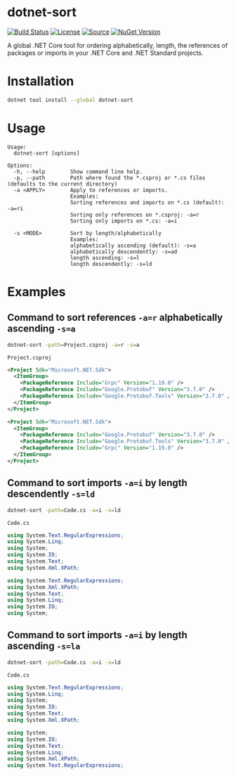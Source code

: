 # dotnet-sort
[![Build Status](https://img.shields.io/travis/ramosisw/dotnet-sort/master.svg?style=flat-square)](https://travis-ci.org/ramosisw/dotnet-sort)
[![License](https://img.shields.io/badge/License-MIT-blue.svg?style=flat-square)](https://github.com/ramosisw/dotnet-sort/blob/master/LICENSE)
[![Source](https://img.shields.io/badge/Source-Github-purple.svg?style=flat-square)](https://github.com/ramosisw/dotnet-sort)
[![NuGet Version](https://badgen.net/nuget/v/dotnet-sort)](https://www.nuget.org/packages/dotnet-sort/)

A global .NET Core tool for ordering alphabetically, length, the references of packages or imports in your .NET Core and .NET Standard projects.

# Installation
```sh
dotnet tool install --global dotnet-sort
```


# Usage

```
Usage:
  dotnet-sort [options]

Options:
  -h, --help        Show command line help.
  -p, --path        Path where found the *.csproj or *.cs files (defaults to the current directory)
  -a <APPLY>        Apply to references or imports.
                    Examples:
                    Sorting references and imports on *.cs (default): -a=ri
                    Sorting only references on *.csproj: -a=r
                    Sorting only imports on *.cs: -a=i

  -s <MODE>         Sort by length/alphabetically
                    Examples:
                    alphabetically ascending (default): -s=a
                    alphabetically descendently: -s=ad
                    length ascending: -s=l
                    length descendently: -s=ld
```

# Examples

## Command to sort references `-a=r` alphabetically ascending `-s=a`
```sh
dotnet-sort -path=Project.csproj -a=r -s=a
```
`Project.csproj`
```xml
<Project Sdk="Microsoft.NET.Sdk">
  <ItemGroup>
    <PackageReference Include="Grpc" Version="1.19.0" />
    <PackageReference Include="Google.Protobuf" Version="3.7.0" />
    <PackageReference Include="Google.Protobuf.Tools" Version="3.7.0" />
  </ItemGroup>
</Project>
```
```xml
<Project Sdk="Microsoft.NET.Sdk">
  <ItemGroup>
    <PackageReference Include="Google.Protobuf" Version="3.7.0" />
    <PackageReference Include="Google.Protobuf.Tools" Version="3.7.0" />
    <PackageReference Include="Grpc" Version="1.19.0" />
  </ItemGroup>
</Project>
```

## Command to sort imports `-a=i` by length descendently `-s=ld`
```sh
dotnet-sort -path=Code.cs -a=i -s=ld
```

`Code.cs`
```cs
using System.Text.RegularExpressions;     
using System.Linq;                        
using System;                             
using System.IO;                          
using System.Text;                        
using System.Xml.XPath;                   
```
```cs
using System.Text.RegularExpressions;
using System.Xml.XPath;
using System.Text;
using System.Linq;
using System.IO;
using System;
```

## Command to sort imports `-a=i` by length ascending `-s=la`
```sh
dotnet-sort -path=Code.cs -a=i -s=ld
```

`Code.cs`
```cs
using System.Text.RegularExpressions;     
using System.Linq;                        
using System;                             
using System.IO;                          
using System.Text;                        
using System.Xml.XPath;                   
```
```cs
using System;
using System.IO;
using System.Text;
using System.Linq;
using System.Xml.XPath;
using System.Text.RegularExpressions;
```



















